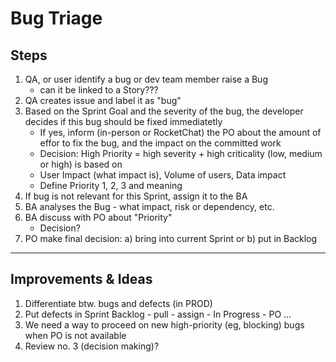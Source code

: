 # Bug Triage 

## Steps
1. QA, or user identify a bug or dev team member raise a Bug
   - can it be linked to a Story???
2. QA creates issue and label it as "bug"
3. Based on the Sprint Goal and the severity of the bug, the developer decides if this bug should be fixed immediatetly 
   - If yes, inform (in-person or RocketChat) the PO about the amount of effor to fix the bug, and the impact on the committed work
   * Decision: High Priority = high severity + high criticality (low, medium or high) is based on
   * User Impact (what impact is), Volume of users, Data impact  
   * Define Priority 1, 2, 3 and meaning 
4. If bug is not relevant for this Sprint, assign it to the BA
5. BA analyses the Bug - what impact, risk or dependency, etc. 
6. BA discuss with PO about "Priority" 
   * Decision? 
7. PO make final decision: a) bring into current Sprint or b) put in Backlog 


----
## Improvements & Ideas
1. Differentiate btw. bugs and defects (in PROD) 
2. Put defects in Sprint Backlog - pull - assign - In Progress - PO ...
3. We need a way to proceed on new high-priority (eg, blocking) bugs when PO is not available
4. Review no. 3 (decision making)?

